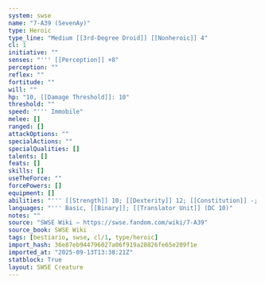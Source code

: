 ```yaml
---
system: swse
name: "7-A39 (SevenAy)"
type: Heroic
type_line: "Medium [[3rd-Degree Droid]] [[Nonheroic]] 4"
cl: 1
initiative: ""
senses: "''' [[Perception]] +8"
perception: ""
reflex: ""
fortitude: ""
will: ""
hp: "10, [[Damage Threshold]]: 10"
threshold: ""
speed: "''' Immobile"
melee: []
ranged: []
attackOptions: ""
specialActions: ""
specialQualities: []
talents: []
feats: []
skills: []
useTheForce: ""
forcePowers: []
equipment: []
abilities: "''' [[Strength]] 10; [[Dexterity]] 12; [[Constitution]] -; [[Intelligence]] 14; [[Wisdom]] 13; [[Charisma]] 14"
languages: "''' Basic, [[Binary]]; [[Translator Unit]] (DC 10)"
notes: ""
source: "SWSE Wiki – https://swse.fandom.com/wiki/7-A39"
source_book: SWSE Wiki
tags: [bestiario, swse, cl/1, type/heroic]
import_hash: 36e87eb944796027a06f919a28826fe65e209f1e
imported_at: "2025-09-13T13:38:21Z"
statblock: True
layout: SWSE Creature
---
```

